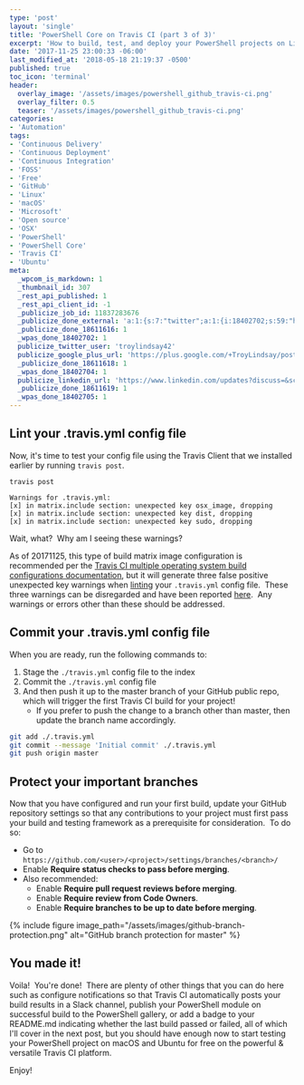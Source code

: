 ```yaml
---
type: 'post'
layout: 'single'
title: 'PowerShell Core on Travis CI (part 3 of 3)'
excerpt: 'How to build, test, and deploy your PowerShell projects on Linux and macOS for free with Travis CI! {::nomarkdown}<br><br>Example available in the <strong>Armor PowerShell</strong> project.<br><br><iframe style="display: inline-block;" src="https://ghbtns.com/github-btn.html?user=tlindsay42&repo=armorpowershell&type=star&count=true&size=large" frameborder="0" scrolling="0" width="160px" height="30px"></iframe> <iframe style="display: inline-block;" src="https://ghbtns.com/github-btn.html?user=tlindsay42&repo=armorpowershell&type=fork&count=true&size=large" frameborder="0" scrolling="0" width="158px" height="30px"></iframe>{:/nomarkdown}'
date: '2017-11-25 23:00:33 -06:00'
last_modified_at: '2018-05-18 21:19:37 -0500'
published: true
toc_icon: 'terminal'
header:
  overlay_image: '/assets/images/powershell_github_travis-ci.png'
  overlay_filter: 0.5
  teaser: '/assets/images/powershell_github_travis-ci.png'
categories:
- 'Automation'
tags:
- 'Continuous Delivery'
- 'Continuous Deployment'
- 'Continuous Integration'
- 'FOSS'
- 'Free'
- 'GitHub'
- 'Linux'
- 'macOS'
- 'Microsoft'
- 'Open source'
- 'OSX'
- 'PowerShell'
- 'PowerShell Core'
- 'Travis CI'
- 'Ubuntu'
meta:
  _wpcom_is_markdown: 1
  _thumbnail_id: 307
  _rest_api_published: 1
  _rest_api_client_id: -1
  _publicize_job_id: 11837283676
  _publicize_done_external: 'a:1:{s:7:"twitter";a:1:{i:18402702;s:59:"https://twitter.com/troylindsay42/status/934648058633076736";}}'
  _publicize_done_18611616: 1
  _wpas_done_18402702: 1
  publicize_twitter_user: 'troylindsay42'
  publicize_google_plus_url: 'https://plus.google.com/+TroyLindsay/posts/DjSXu8DCVp1'
  _publicize_done_18611618: 1
  _wpas_done_18402704: 1
  publicize_linkedin_url: 'https://www.linkedin.com/updates?discuss=&scope=19360941&stype=M&topic=6340413775547506689&type=U&a=QGlR'
  _publicize_done_18611619: 1
  _wpas_done_18402705: 1
---
```

## Lint your .travis.yml config file

Now, it's time to test your config file using the Travis Client that we installed earlier by running `travis post`.

```text
travis post

Warnings for .travis.yml:
[x] in matrix.include section: unexpected key osx_image, dropping
[x] in matrix.include section: unexpected key dist, dropping
[x] in matrix.include section: unexpected key sudo, dropping
```

Wait, what?  Why am I seeing these warnings?

As of 20171125, this type of build matrix image configuration is recommended per the [Travis CI multiple operating system build configurations documentation][matrix], but it will generate three false positive unexpected key warnings when [linting][lint] your `.travis.yml` config file.  These three warnings can be disregarded and have been reported [here][559].  Any warnings or errors other than these should be addressed.

## Commit your .travis.yml config file

When you are ready, run the following commands to:

1. Stage the `./travis.yml` config file to the index
1. Commit the `./travis.yml` config file
1. And then push it up to the master branch of your GitHub public repo, which will trigger the first Travis CI build for your project!
    * If you prefer to push the change to a branch other than master, then update the branch name accordingly.

```bash
git add ./.travis.yml
git commit --message 'Initial commit' ./.travis.yml
git push origin master
```

## Protect your important branches

Now that you have configured and run your first build, update your GitHub repository settings so that any contributions to your project must first pass your build and testing framework as a prerequisite for consideration.  To do so:

* Go to `https://github.com/<user>/<project>/settings/branches/<branch>/`
* Enable **Require status checks to pass before merging**.
* Also recommended:
  * Enable **Require pull request reviews before merging**.
  * Enable **Require review from Code Owners**.
  * Enable **Require branches to be up to date before merging**.

{% include figure image_path="/assets/images/github-branch-protection.png" alt="GitHub branch protection for master" %}

## You made it!

Voila!  You're done!  There are plenty of other things that you can do here such as configure notifications so that Travis CI automatically posts your build results in a Slack channel, publish your PowerShell module on successful build to the PowerShell gallery, or add a badge to your README.md indicating whether the last build passed or failed, all of which I'll cover in the next post, but you should have enough now to start testing your PowerShell project on macOS and Ubuntu for free on the powerful & versatile Travis CI platform.

Enjoy!

[matrix]: https://docs.travis-ci.com/user/multi-os/#Example-Multi-OS-Build-Matrix
[lint]: https://en.wikipedia.org/wiki/Lint_(software) "validating"
[559]: https://github.com/travis-ci/travis.rb/issues/559
